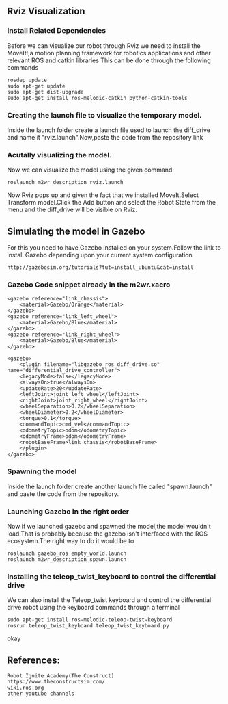## Rviz Visualization

### Install Related Dependencies
Before we can visualize our robot through Rviz we need to install the MoveIt!,a motion planning framework for robotics applications and other relevant ROS and catkin libraries
This can be done through the following commands

    rosdep update
    sudo apt-get update
    sudo apt-get dist-upgrade
    sudo apt-get install ros-melodic-catkin python-catkin-tools
    
### Creating the launch file to visualize the temporary model.
Inside the launch folder create a launch file used to launch the diff_drive and name it "rviz.launch".Now,paste the code from the repository link

### Acutally visualizing the model.
Now we can visualize the model using the given command:

    roslaunch m2wr_description rviz.launch 

Now Rviz pops up and given the fact that we installed MoveIt.Select Transform model.Click the Add button and select the Robot State from the menu and the diff_drive will be visible on Rviz.

## Simulating the model in Gazebo
For this you need to have Gazebo installed on your system.Follow the link to install Gazebo depending upon your current system configuration

    http://gazebosim.org/tutorials?tut=install_ubuntu&cat=install

### Gazebo Code snippet already in the m2wr.xacro

    <gazebo reference="link_chassis">
        <material>Gazebo/Orange</material>
    </gazebo>
    <gazebo reference="link_left_wheel">
        <material>Gazebo/Blue</material>
    </gazebo>
    <gazebo reference="link_right_wheel">
        <material>Gazebo/Blue</material>
    </gazebo>
    
    <gazebo>
        <plugin filename="libgazebo_ros_diff_drive.so" name="differential_drive_controller">
        <legacyMode>false</legacyMode>
        <alwaysOn>true</alwaysOn>
        <updateRate>20</updateRate>
        <leftJoint>joint_left_wheel</leftJoint>
        <rightJoint>joint_right_wheel</rightJoint>
        <wheelSeparation>0.2</wheelSeparation>
        <wheelDiameter>0.2</wheelDiameter>
        <torque>0.1</torque>
        <commandTopic>cmd_vel</commandTopic>
        <odometryTopic>odom</odometryTopic>
        <odometryFrame>odom</odometryFrame>
        <robotBaseFrame>link_chassis</robotBaseFrame>
        </plugin>
    </gazebo>

### Spawning the model
Inside the launch folder create another launch file called "spawn.launch" and paste the code from the repository.

### Launching Gazebo in the right order
Now if we launched gazebo and spawned the model,the model wouldn't load.That is probably because the gazebo isn't interfaced with the ROS ecosystem.The right way to do it would be to 

    roslaunch gazebo_ros empty_world.launch
    roslaunch m2wr_description spawn.launch 

### Installing the teleop_twist_keyboard to control the differential drive
We can also install the Teleop_twist keyboard and control the differential drive robot using the keyboard commands through a terminal
    
    sudo apt-get install ros-melodic-teleop-twist-keyboard 
    rosrun teleop_twist_keyboard teleop_twist_keyboard.py


okay


## References:
    Robot Ignite Academy(The Construct)
    https://www.theconstructsim.com/
    wiki.ros.org
    other youtube channels
